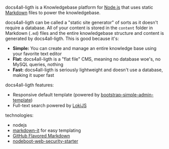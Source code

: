<!-- 

layout : post
title : Podcasters
description : To add the podcasters
category : ai
tags : series, fiction
comments : true 
author : Rich Dotcom
thumbnail_image_url: images/img_3.jpg
datetime_str: 18 September 2017
datetime : 2017-08-18
duration: 0:30:20
sound_url: http://www.largesound.com/ashborytour/sound/AshboryBYU.mp3
-->


docs4all-ligth is a Knowledgebase platform for [Node.js](http://nodejs.org) that uses static
[Markdown](http://daringfireball.net/projects/markdown) files to power the knowledgebase.

docs4all-ligth can be called a "static site generator" of sorts as it doesn't require a database. All
of your content is stored in the `content` folder in Markdown (`.md`) files and the entire
knowledgebase structure and content is generated by docs4all-ligth. This is good because it's:

* **Simple:** You can create and manage an entire knowledge base using your favorite text editor
* **Flat:** docs4all-ligth is a "flat file" CMS, meaning no database woe's, no MySQL queries, nothing
* **Fast:** docs4all-ligth is seriously lightweight and doesn't use a database, making it super fast

docs4all-ligth features:

* Responsive default template (powered by [bootstrap-simple-admin-template](https://github.com/alexis-luna/bootstrap-simple-admin-template))
* Full-text search powered by [LokiJS](https://github.com/techfort/LokiJS)

technologies:

* nodejs
* [markdown-it](https://www.npmjs.com/package/markdown-it) for easy templating
* [GitHub Flavored Markdown](https://help.github.com/articles/github-flavored-markdown)
* [nodeboot-web-security-starter](https://github.com/jrichardsz-software-architect-tools/nodeboot-web-security-starter)
